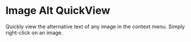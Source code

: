 # Image Alt QuickView

Quickly view the alternative text of any image in the context menu. Simply right-click on an image.